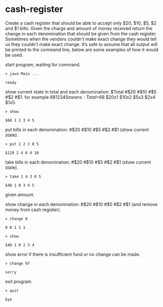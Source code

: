 # cash-register

Create a cash register that should be able to accept only $20, $10, $5, $2 and $1 bills. 
Given the charge and amount of money received return the change in each denomination that should be given from the cash register. 
Sometimes when the vendors couldn’t make exact change they would tell us they couldn’t make exact change.
It’s safe to assume that all output will be printed to the command line, below are some examples of how it would be used.

start program, waiting for command.

`> java Main ...`
 
`ready`

show current state in total and each denomination: $Total #$20 #$10 #$5 #$2 #$1.
for example $68 1 2 3 4 5 means:
Total=$68 $20x1 $10x2 $5x3 $2x4 $1x5.

`> show`
 
`$68 1 2 3 4 5`

put bills in each denomination: #$20 #$10 #$5 #$2 #$1 (show current state).

`> put 1 2 3 0 5`

`$128 2 4 6 4 10`

take bills in each denomination: #$20 #$10 #$5 #$2 #$1 (show current state).

`> take 1 4 3 0 5`

`$48 1 0 3 4 5`

given amount.

show change in each denomination: #$20 #$10 #$5 #$2 #$1 (and remove money from cash register).

`> change 8`

`0 0 1 1 1`
 
`> show`

`$40 1 0 2 3 4` 

show error if there is insufficient fund or no change can be made.

`> change 97`
 
`sorry`

exit program.

`> quit`

`bye`
